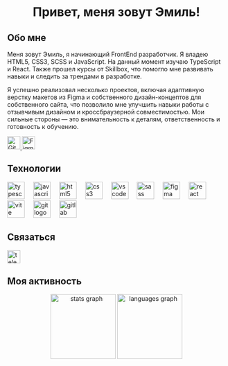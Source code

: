 <h1 align="center">Привет, меня зовут Эмиль!</h1>


<h2>Обо мне</h2>

<p>Меня зовут Эмиль, я начинающий FrontEnd разработчик. Я владею HTML5, CSS3, SCSS и JavaScript. На данный момент изучаю TypeScript и React. Также прошел курсы от Skillbox, что помогло мне развивать навыки и следить за трендами в разработке.
  
Я успешно реализовал несколько проектов, включая адаптивную верстку макетов из Figma и собственного дизайн-концептов для собственного сайта, что позволило мне улучшить навыки работы с отзывчивым дизайном и кроссбраузерной совместимостью.
Мои сильные стороны — это внимательность к деталям, ответственность и готовность к обучению.
</p>
<a href="https://github.com/HELLRAID-cmd/Portfolio" target="_blank">
  <img src="https://cdn.jsdelivr.net/gh/devicons/devicon/icons/github/github-original.svg" width="30" alt="GitHub Portfolio"/>
</a> 
<a href="https://www.figma.com/design/ljYAorZzZVtGD4M4rZJ7v8/Portfolio?node-id=0-1&p=f&t=CBmcrDtwUecrlInX-0" target="_blank">
  <img src="https://cdn.jsdelivr.net/gh/devicons/devicon/icons/figma/figma-original.svg" width="30" alt="Figma"/>
</a>

###

<h2>Технологии</h2>

<div>
  <img src="https://cdn.jsdelivr.net/gh/devicons/devicon/icons/typescript/typescript-original.svg" height="40" alt="typescript logo"  />
  <img width="12" />
  <img src="https://cdn.jsdelivr.net/gh/devicons/devicon/icons/javascript/javascript-original.svg" height="40" alt="javascript logo">
  <img width="12" />
  <img src="https://cdn.jsdelivr.net/gh/devicons/devicon/icons/html5/html5-original.svg" height="40" alt="html5 logo"  />
  <img width="12" />
  <img src="https://cdn.jsdelivr.net/gh/devicons/devicon/icons/css3/css3-original.svg" height="40" alt="css3 logo"  />
  <img width="12" />
  <img src="https://cdn.jsdelivr.net/gh/devicons/devicon@latest/icons/vscode/vscode-original.svg" height="40" alt="vscode logo"  />
  <img width="12" />
  <img src="https://cdn.jsdelivr.net/gh/devicons/devicon/icons/sass/sass-original.svg" height="40" alt="sass logo"  />
  <img width="12" />
  <img src="https://cdn.jsdelivr.net/gh/devicons/devicon@latest/icons/figma/figma-original.svg" height="40" alt="figma logo"  />
  <img width="12" />
  <img src="https://cdn.jsdelivr.net/gh/devicons/devicon/icons/react/react-original.svg" height="40" alt="react logo"  />
  <img width="12" />
  <img src="https://cdn.jsdelivr.net/gh/devicons/devicon@latest/icons/vitejs/vitejs-original.svg" height="40" alt="vite logo"  />
  <img width="12" />
  <img src="https://cdn.jsdelivr.net/gh/devicons/devicon/icons/git/git-original.svg" height="40" alt="git logo"  />
  <img width="12" />
  <img src="https://cdn.jsdelivr.net/gh/devicons/devicon/icons/gitlab/gitlab-original.svg" height="40" alt="gitlab logo"  />
  <img width="12" />
</div>


###
<h2>Связаться</h2>

<div>
  <a href="https://t.me/HELLRAD1" target="_blank">
    <img src="https://upload.wikimedia.org/wikipedia/commons/8/82/Telegram_logo.svg" height="30" alt="telegram logo" />
  </a>
</div>

###
<h2>Моя активность</h2>

<div align="center">
  <img src="https://github-readme-stats.vercel.app/api?username=HELLRAID-cmd&show_icons=true&theme=radical" height="150" alt="stats graph"  />
  <img src="https://github-readme-stats.vercel.app/api/top-langs/?username=HELLRAID-cmd&layout=compact&theme=radical" height="150" alt="languages graph"  />
</div>
